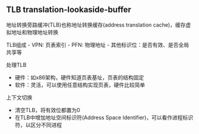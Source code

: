 TLB translation-lookaside-buffer
---


地址转换旁路缓冲(TLB)也称地址转换缓存(address translation cache)，缓存虚拟地址和物理地址转换

TLB组成 
    - VPN: 页表索引
    - PFN: 物理地址 
    - 其他标识位：是否有效、是否全局共享等
    
处理TLB
- 硬件：如x86架构，硬件知道页表基址，页表的结构固定
- 软件：灵活，可以使用任意结构实现页表，硬件比较简单


上下文切换
- 清空TLB，将有效位都置为0
- 在TLB中增加地址空间标识符(Address Space Identifier)，可以看作进程标识符，以区分不同进程